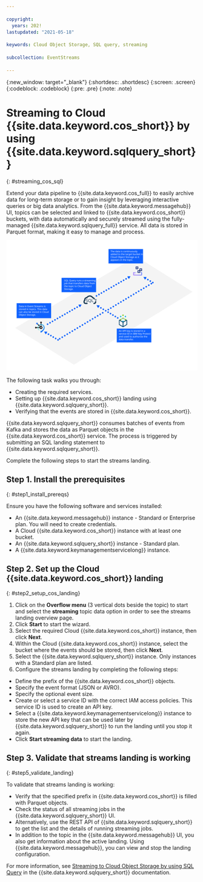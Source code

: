 ```yaml
---

copyright:
  years: 202!
lastupdated: "2021-05-18"

keywords: Cloud Object Storage, SQL query, streaming

subcollection: EventStreams

---
```


{:new_window: target="_blank"}
{:shortdesc: .shortdesc}
{:screen: .screen}
{:codeblock: .codeblock}
{:pre: .pre}
{:note: .note}


# Streaming to Cloud {{site.data.keyword.cos_short}} by using {{site.data.keyword.sqlquery_short}}
{: #streaming_cos_sql}

Extend your data pipeline to {{site.data.keyword.cos_full}} to easily archive data for long-term storage or to gain insight by
leveraging interactive queries or big data analytics. From the {{site.data.keyword.messagehub}} UI, topics can be selected and linked to
{{site.data.keyword.cos_short}} buckets, with data automatically and securely streamed using the fully-managed {{site.data.keyword.sqlquery_full}} service. All data is stored in Parquet format, making it easy to manage and process.

![Streaming to Cloud Object Storage by using SQL Query](streaming_diagram.svg)

The following task walks you through:

- Creating the required services.
- Setting up {{site.data.keyword.cos_short}} landing using {{site.data.keyword.sqlquery_short}}.
- Verifying that the events are stored in {{site.data.keyword.cos_short}}.


{{site.data.keyword.sqlquery_short}} consumes batches of events from Kafka and stores the data as Parquet objects in the 
{{site.data.keyword.cos_short}} service. The process is triggered by submitting an SQL landing statement to {{site.data.keyword.sqlquery_short}}.

Complete the following steps to start the streams landing. 

## Step 1. Install the prerequisites
{: #step1_install_prereqs}

Ensure you have the following software and services installed:

- An {{site.data.keyword.messagehub}} instance - Standard or Enterprise plan. You will need to create credentials.
- A Cloud {{site.data.keyword.cos_short}} instance with at least one bucket.
- An {{site.data.keyword.sqlquery_short}} instance - Standard plan.
- A {{site.data.keyword.keymanagementservicelong}} instance.


## Step 2. Set up the Cloud {{site.data.keyword.cos_short}} landing
{: #step2_setup_cos_landing}

1. Click on the **Overflow menu** (3 vertical dots beside the topic) to start and select the **streaming** topic data option 
in order to see the streams landing overview page.
2. Click **Start** to start the wizard.
3. Select the required Cloud {{site.data.keyword.cos_short}} instance, then click **Next**. 
4. Within the Cloud {{site.data.keyword.cos_short}} instance, select the bucket where the events should be stored, then click **Next**.
5. Select the {{site.data.keyword.sqlquery_short}} instance. Only instances with a Standard plan are listed.
6. Configure the streams landing by completing the following steps:
 
  - Define the prefix of the {{site.data.keyword.cos_short}} objects.
  - Specify the event format (JSON or AVRO).
  - Specify the optional event size.
  - Create or select a service ID with the correct IAM access policies. This service ID is used to create an API key.
  - Select a {{site.data.keyword.keymanagementservicelong}} instance to store the new API key that can be used later by {{site.data.keyword.sqlquery_short}} to run the landing until you stop it again.
  - Click **Start streaming data** to start the landing.


## Step 3. Validate that streams landing is working
{: #step5_validate_landing}

To validate that streams landing is working:

  - Verify that the specified prefix in {{site.data.keyword.cos_short}} is filled with Parquet objects.
  - Check the status of all streaming jobs in the {{site.data.keyword.sqlquery_short}} UI.
  - Alternatively, use the REST API of {{site.data.keyword.sqlquery_short}} to get the list and the details of running streaming jobs. 
  - In addition to the topic in the {{site.data.keyword.messagehub}} UI, you also get information about the active landing. Using {{site.data.keyword.messagehub}}, you can view and stop the landing configuration.

For more information, see [Streaming to Cloud Object Storage by using SQL Query](/docs/sql-query?topic=sql-query-kafka-event-streams-landing) in the {{site.data.keyword.sqlquery_short}} documentation.
